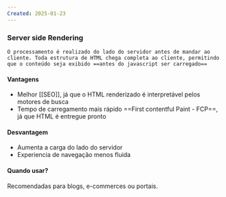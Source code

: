 ```yaml
---
Created: 2025-01-23
---
```

### Server side Rendering
	O processamento é realizado do lado do servidor antes de mandar ao cliente. Toda estrutura de HTML chega completa ao cliente, permitindo que o conteúdo seja exibido ==antes do javascript ser carregado== 

#### Vantagens
- Melhor [[SEO]], já que o HTML renderizado é interpretável pelos motores de busca 
- Tempo de carregamento mais rápido ==First contentful Paint - FCP==, já que HTML é entregue pronto

#### Desvantagem
- Aumenta a carga do lado do servidor
- Experiencia de navegação menos fluida

#### Quando usar?
Recomendadas para blogs, e-commerces ou portais.